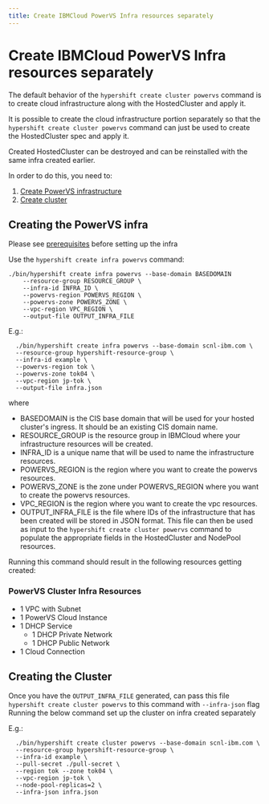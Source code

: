 ```yaml
---
title: Create IBMCloud PowerVS Infra resources separately
---
```


# Create IBMCloud PowerVS Infra resources separately

The default behavior of the `hypershift create cluster powervs` command is to create cloud infrastructure
along with the HostedCluster and apply it. 

It is possible to create the cloud infrastructure portion separately so that the `hypershift create cluster powervs` command can just be used to create the HostedCluster spec and apply it.

Created HostedCluster can be destroyed and can be reinstalled with the same infra created earlier. 

In order to do this, you need to:
1. [Create PowerVS infrastructure](#creating-the-powervs-infra) 
2. [Create cluster](#creating-the-cluster)

## Creating the PowerVS infra

Please see [prerequisites](./prerequisites-and-env-guide.md/#prerequisites) before setting up the infra

Use the `hypershift create infra powervs` command:

    ./bin/hypershift create infra powervs --base-domain BASEDOMAIN
        --resource-group RESOURCE_GROUP \
        --infra-id INFRA_ID \
        --powervs-region POWERVS_REGION \
        --powervs-zone POWERVS_ZONE \
        --vpc-region VPC_REGION \
        --output-file OUTPUT_INFRA_FILE

E.g.:

      ./bin/hypershift create infra powervs --base-domain scnl-ibm.com \
      --resource-group hypershift-resource-group \
      --infra-id example \
      --powervs-region tok \
      --powervs-zone tok04 \
      --vpc-region jp-tok \
      --output-file infra.json

where

* BASEDOMAIN is the CIS base domain that will be used for your hosted cluster's ingress. It should be an existing CIS domain name.
* RESOURCE_GROUP is the resource group in IBMCloud where your infrastructure resources will be created.
* INFRA_ID is a unique name that will be used to name the infrastructure resources.
* POWERVS_REGION is the region where you want to create the powervs resources.
* POWERVS_ZONE is the zone under POWERVS_REGION where you want to create the powervs resources.
* VPC_REGION is the region where you want to create the vpc resources.
* OUTPUT_INFRA_FILE is the file where IDs of the infrastructure that has been created will be stored in JSON format.
  This file can then be used as input to the `hypershift create cluster powervs` command to populate
  the appropriate fields in the HostedCluster and NodePool resources.


Running this command should result in the following resources getting created:

### PowerVS Cluster Infra Resources 

* 1 VPC with Subnet
* 1 PowerVS Cloud Instance
* 1 DHCP Service
  * 1 DHCP Private Network
  * 1 DHCP Public Network
* 1 Cloud Connection

## Creating the Cluster

Once you have the `OUTPUT_INFRA_FILE` generated, can pass this file `hypershift create cluster powervs` to this command with `--infra-json` flag
Running the below command set up the cluster on infra created separately

E.g.:

      ./bin/hypershift create cluster powervs --base-domain scnl-ibm.com \
      --resource-group hypershift-resource-group \
      --infra-id example \
      --pull-secret ./pull-secret \
      --region tok --zone tok04 \
      --vpc-region jp-tok \
      --node-pool-replicas=2 \
      --infra-json infra.json
